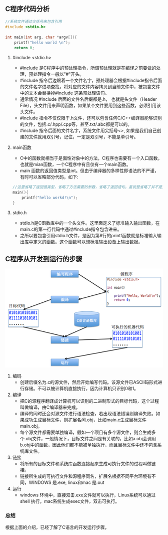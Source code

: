 
## C程序代码分析
```C
//系统文件通过尖括号来包含引用
#include <stdio.h>

int main(int arg, char *argv[]){
    printf("hello world \n");
    return 0;
```
1. #include <stdio.h>
    * #include 是C程序中的预处理指令，所谓预处理就是在编译之前要做的处理，预处理指令一般以"#"开头。
    * #include 指令后边跟着一个文件名字，预处理器会根据#include指令后面的文件名字进项查找，将对应的文件内容拷贝到当前文件中，被包含文件中的文本会替换掉#include 这条预处理语句。
    * 通常情况 #include 后面的文件名后缀都是.h， 也就是头文件（Header File），头文件用来声明函数，如果某个文件要用到这些函数，必须引用该头文件。
    * #include 指令不仅仅限于.h文件，还可以包含任何C/C++编译器能够识别的文件，包括.c/.hpp/.cpp等，甚至.txt/.abc都是可以的。
    * #include 指令后面的文件名字，系统文件用尖括号<>, 如果是我们自己创建的文件就用双引号，记住，一定是双引号，不能是单引号。

2. main函数
    * C中的函数就相当于是面性对象中的方法，C程序也需要有一个入口函数，也就是mian函数，一个C程序中有且仅有一个main函数。
    * main 函数的返回值类型是int。但由于编译器的多样性即语法的不严谨，有时可以省略部分代码，如下:
    ```c
    //这里省略了返回值类型，省略了方法需要的参数，省略了返回语句。虽说是省略了并不是没有，而是编译器会默认给添加
    main(){
        printf("hello workd!\n");
    }
    ```

3. stdio.h
    * stdio.h是C函数库中的一个头文件。这里面定义了标准输入输出函数，在main.c的第一行代码中通过#include指令包含进来。
    * 之所以要包含引用stdio.h文件，是因为第8行的printf函数就是标准输入输出库中定义的函数。这个函数可以想标准输出设备上输出数据。

## C程序从开发到运行的步骤
![c-flow](/assets/c-flow.png)

1. 编码
    * 创建后缀名为.c的源文件，然后开始编写代码。该源文件已ASCII码形式进行存储。不可以被计算机直接执行，因为计算机只识别0和1。
2. 编译
    * 把C的源程序翻译成计算机可以识别的二进制形式的目标代码，这个过程叫做编译，由C编译器来完成。
    * 编译的同时还会对源文件进行语法检查，若出现语法错误则编译失败。如果成功生成目标文件，则扩展名问.obj，比如main.c生成目标文件main.obj。
    * 每个源文件都需要单独编译，假如一个项目有多个源文件，则会生成多个.obj文件，一般情况下，目标文件之间是有关联的，比如a.obj会调用b.obj中的函数，因此他们都不能被单独执行，而且目标文件中还不包含系统库文件。
3. 链接 
    * 将所有的目标文件和系统库函数连接起来生成可执行文件的过程叫做链接。
    * 链接所生成的可执行文件和源程序同名，扩展名根据不同平台环境有不同，WINDOWS 是.exe, linux和mac 是.out
4. 运行
    * windows 环境中，直接双击.exe文件就可以执行，Linux系统可以通过shell 执行。mac系统生成exec文件，双击可执行。
### 总结
根据上面的介绍，已经了解了C语言的开发运行步骤。


